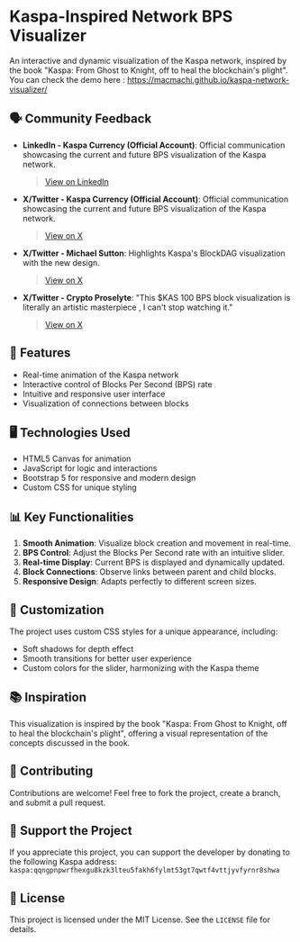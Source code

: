 # Kaspa-Inspired Network BPS Visualizer

An interactive and dynamic visualization of the Kaspa network, inspired by the book "Kaspa: From Ghost to Knight, off to heal the blockchain's plight".
You can check the demo here : https://macmachi.github.io/kaspa-network-visualizer/


## 🗣️ Community Feedback
- **LinkedIn -  Kaspa Currency (Official Account)**: Official communication showcasing the current and future BPS visualization of the Kaspa network.
  > [View on LinkedIn](https://www.linkedin.com/posts/kaspa-currency_kaspa-pow-blockdag-activity-7267304828521844736-bd_Z?utm_source=share&utm_medium=member_desktop](https://www.linkedin.com/posts/kaspa-currency_kaspa-pow-blockdag-activity-7267304828521844736-bd_Z?utm_source=share&utm_medium=member_desktop))
- **X/Twitter - Kaspa Currency (Official Account)**: Official communication showcasing the current and future BPS visualization of the Kaspa network.
  > [View on X](https://x.com/kaspacurrency/status/1861535300604043307)
- **X/Twitter - Michael Sutton**: Highlights Kaspa's BlockDAG visualization with the new design.
  > [View on X](https://x.com/MichaelSuttonIL/status/1861351297397735786)
- **X/Twitter - Crypto Proselyte**: "This $KAS  100 BPS block visualization is literally an artistic masterpiece , I can't stop watching it."
  > [View on X](https://x.com/Crypt0Proselyte/status/1861452321793953847)

## 🚀 Features

- Real-time animation of the Kaspa network
- Interactive control of Blocks Per Second (BPS) rate
- Intuitive and responsive user interface
- Visualization of connections between blocks

## 🖥️ Technologies Used

- HTML5 Canvas for animation
- JavaScript for logic and interactions
- Bootstrap 5 for responsive and modern design
- Custom CSS for unique styling

## 📊 Key Functionalities

1. **Smooth Animation**: Visualize block creation and movement in real-time.
2. **BPS Control**: Adjust the Blocks Per Second rate with an intuitive slider.
3. **Real-time Display**: Current BPS is displayed and dynamically updated.
4. **Block Connections**: Observe links between parent and child blocks.
5. **Responsive Design**: Adapts perfectly to different screen sizes.

## 🎨 Customization

The project uses custom CSS styles for a unique appearance, including:
- Soft shadows for depth effect
- Smooth transitions for better user experience
- Custom colors for the slider, harmonizing with the Kaspa theme

## 📚 Inspiration

This visualization is inspired by the book "Kaspa: From Ghost to Knight, off to heal the blockchain's plight", offering a visual representation of the concepts discussed in the book.

## 🤝 Contributing

Contributions are welcome! Feel free to fork the project, create a branch, and submit a pull request.

## 💖 Support the Project

If you appreciate this project, you can support the developer by donating to the following Kaspa address:
`kaspa:qqngpnpwrfhexgu8kzk3lteu5fakh6fylmt53gt7qwtf4vttjyvfyrnr8shwa`

## 📄 License

This project is licensed under the MIT License. See the `LICENSE` file for details.
